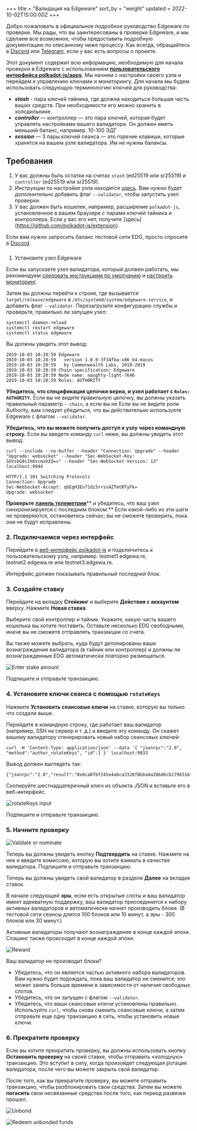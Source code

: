 +++
title = "Валидация на Edgeware"
sort_by = "weight"
updated = 2022-10-02T15:00:00Z
+++

Добро пожаловать в официальное подробное руководство Edgeware по проверке. Мы рады, что вы заинтересованы в проверке Edgeware, и мы сделаем все возможное, чтобы предоставить подробную документацию по описанному ниже процессу. Как всегда, обращайтесь в [Discord](https://discord.gg/CJRfb3) или [Telegram](https://t.me/heyedgeware), если у вас есть вопросы о проекте.

Этот документ содержит всю информацию, необходимую для начала проверки в Edgeware с использованием [**пользовательского интерфейса polkadot-js/apps**](https://polkadot.js.org/apps/#/). Мы начнем с настройки своего узла и перейдем к управлению ключами и мониторингу. Для начала мы будем использовать следующую терминологию ключей для руководства:

- _**stash**_ - пара ключей тайника, где должна находиться большая часть ваших средств. При необходимости его можно хранить в холодильнике.
- _**controller**_ — контроллер — это пара ключей, которая будет управлять настройками вашего валидатора. Он должен иметь меньший баланс, например. 10-100 ЭДГ
- _**session**_ — 3 пары ключей сеанса — это горячие клавиши, которые хранятся на вашем узле валидатора. Им не нужны балансы.

## Требования

1. У вас должны быть остатки на счетах `stash` (ed25519 или sr25519\) и `controller` (ed25519 или sr25519\).
2. Инструкции по настройке узла находятся [здесь](https://github.com/hicommonwealth/edgeware-node/wiki/Setting-up-a-Node). Вам нужно будет дополнительно добавить флаг `--validator`, чтобы запустить узел проверки.
3. У вас должен быть кошелек, например, расширение `polkadot-js`, установленное в вашем браузере с парами ключей тайника и контроллера. Если у вас его нет, получите [здесь] (https://github.com/polkadot-js/extension).

Если вам нужно запросить баланс тестовой сети EDG, просто спросите в [Discord](https://github.com/Edgeware-Network/edgeware-documentation/tree/815a72388a9df65c3db9f048eaed42ea8f645780/docs/advanced-topics/1/README.md).

### 

1. Установите узел Edgeware

Если вы запускаете узел валидатора, который должен работать, мы рекомендуем [следовать инструкциям по умолчанию](https://github.com/hicommonwealth/edgeware-node/wiki/Setting-up-a-Node) и [настроить мониторинг](https://github.com/hicommonwealth/edgeware-node/wiki/Setting-up-monitoring).

Затем вы должны перейти к строке, где вызывается `target/release/edgeware` в `/etc/systemd/system/edgeware.service`, и добавить флаг `--validator`. Перезагрузите конфигурацию службы и проверьте, правильно ли запущен узел:

```
systemctl daemon-reload
systemctl restart edgeware
systemctl status edgeware
```

Вы должны увидеть этот вывод:

```
2019-10-03 10:28:59 Edgeware
2019-10-03 10:28:59   version 1.0.0-3f34fba-x86_64-macos
2019-10-03 10:28:59   by Commonwealth Labs, 2018-2019
2019-10-03 10:28:59 Chain specification: Edgeware
2019-10-03 10:28:59 Node name: naughty-light-7646
2019-10-03 10:28:59 Roles: AUTHORITY
```

**Убедитесь, что спецификация цепочки верна, и узел работает с `Roles: AUTHORITY`.** Если вы не видите правильную цепочку, вы должны указать правильный параметр `--chain`, а если вы не Если вы не видите роли Authority, вам следует убедиться, что вы действительно используете Edgeware с флагом `--validator`.

**Убедитесь, что вы можете получить доступ к узлу через командную строку.** Если вы введете команду `curl` ниже, вы должны увидеть этот вывод:

```
curl --include --no-buffer --header "Connection: Upgrade" --header "Upgrade: websocket" --header "Sec-WebSocket-Key: SGVsbG8sIHdvcmxkIQ==" --header "Sec-WebSocket-Version: 13" localhost:9944

HTTP/1.1 101 Switching Protocols
Connection: Upgrade
Sec-WebSocket-Accept: qGEgH3En71di5rrssAZTmtRTyFk=
Upgrade: websocket
```

**Проверьте** [**панель телеметрии**](https://github.com/hicommonwealth/edgeware-node/wiki)** и убедитесь, что ваш узел синхронизируется с последним блоком.** Если какой-либо из эти шаги не проверяются, остановитесь сейчас; вы не сможете проверить, пока они не будут исправлены.

### 2. Подключаемся через интерфейс

Перейдите в [веб-интерфейс polkadot-js](https://polkadot.js.org/apps/#/settings) и подключитесь к пользовательскому узлу, например. testnet1.edgewa.re, testnet2.edgewa.re или testnet3.edgewa.re.

Интерфейс должен показывать правильный последний блок.

### 3. Создайте ставку

Перейдите на вкладку **Стейкинг** и выберите **Действия с аккаунтом** вверху. Нажмите **Новая ставка**.

Выберите свой контроллер и тайник. Укажите, какую часть вашего кошелька вы хотите поставить. Оставьте несколько EDG свободными, иначе вы не сможете отправлять транзакции со счета.

Вы также можете выбрать, куда будут депонированы ваши вознаграждения валидатора \(в тайник или контроллер\) и должны ли вознагражденные EDG автоматически повторно размещаться.

![Enter stake amount](https://user-images.githubusercontent.com/1273926/66247046-d5227480-e6cd-11e9-9ddf-45af83a102d4.png)

Подпишите и отправьте транзакцию.

### 4. Установите ключи сеанса с помощью `rotateKeys`

Нажмите **Установить сеансовые ключи** на ставке, которую вы только что создали выше.

Перейдите в командную строку, где работает ваш валидатор \(например, SSH на сервер и т. д.\) и введите эту команду. Он скажет вашему валидатору сгенерировать новый набор сеансовых ключей:

```
curl -H 'Content-Type: application/json' --data '{ "jsonrpc":"2.0", "method":"author_rotateKeys", "id":1 }' localhost:9933
```

Вывод должен выглядеть так:

```
{"jsonrpc":"2.0","result":"0x0ca0fbf245e4abca3328f8bba4a286d6cb1796516fcc68864cab580f175e6abd2b9107003014fc6baab7fd8caf4607b34222df62f606248a8a592bcba86ff9eec6e838ae8eb757eb77dffc748f1443e60c4f7617c9ea7905f0dd09ab758a8063","id":1}
```

Скопируйте шестнадцатеричный ключ из объекта JSON и вставьте его в веб-интерфейс.

![rotateKeys input](https://user-images.githubusercontent.com/1273926/66247154-ca1c1400-e6ce-11e9-9a50-11b9a6734867.png)

Подпишите и отправьте транзакцию.

### 5. Начните проверку

![Validate or nominate](https://user-images.githubusercontent.com/1273926/66247159-cf795e80-e6ce-11e9-888b-63f870c301e9.png)

Теперь вы должны увидеть кнопку **Подтвердить** на ставке. Нажмите на нее и введите комиссию, которую вы хотите взимать в качестве валидатора. Подпишите и отправьте транзакцию.

Теперь вы должны увидеть свой валидатор в разделе **Далее** на вкладке ставок.

В начале следующей **эры**, если есть открытые слоты и ваш валидатор имеет адекватную поддержку, ваш валидатор присоединится к набору активных валидаторов и автоматически начнет производить блоки. \(В тестовой сети сеансы длятся 100 блоков или 10 минут, а эры - 300 блоков или 30 минут.\)

Активные валидаторы получают вознаграждение в конце каждой эпохи. Слэшинг также происходит в конце каждой эпохи:

![Reward](https://user-images.githubusercontent.com/1273926/66247183-e455f200-e6ce-11e9-93ba-5eee38b7c606.png)

Ваш валидатор не производит блоки?

- Убедитесь, что он является частью активного набора валидаторов. Вам нужно будет подождать, пока ваш валидатор не сменится; это может занять больше времени в зависимости от наличия свободных слотов.
- Убедитесь, что он запущен с флагом `--validator`.
- Убедитесь, что ваши сеансовые ключи установлены правильно. Используйте `curl`, чтобы снова сменить сеансовые ключи, а затем отправьте еще одну транзакцию в сеть, чтобы установить новые ключи.

### 6. Прекратите проверку

Если вы хотите прекратить проверку, вы должны использовать кнопку **Остановить проверку** на своей ставке, чтобы отправить «холодную» транзакцию. Это вступит в силу, когда произойдет следующая ротация валидатора, после чего вы можете закрыть свой валидатор.

После того, как вы прекратите проверку, вы можете отправить транзакцию, чтобы разблокировать свои средства. Затем вы можете **погасить** свои несвязанные средства после того, как период развязки прошел.

![Unbond](https://user-images.githubusercontent.com/1273926/66247294-ee2c2500-e6cf-11e9-93a1-89e9fa532367.png)

![Redeem unbonded funds](https://user-images.githubusercontent.com/1273926/66247295-eec4bb80-e6cf-11e9-96a8-92ecbdc932d1.png)
